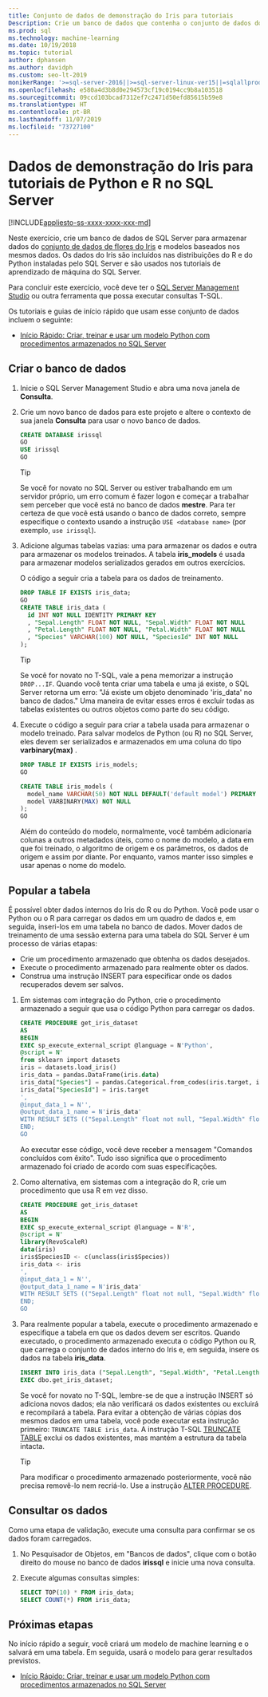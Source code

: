 ```yaml
---
title: Conjunto de dados de demonstração do Iris para tutoriais
Description: Crie um banco de dados que contenha o conjunto de dados do Iris e uma tabela para armazenar modelos. Esse conjunto de dados é usado em exercícios que mostram como encapsular a linguagem R ou o código Python em um procedimento armazenado do SQL Server.
ms.prod: sql
ms.technology: machine-learning
ms.date: 10/19/2018
ms.topic: tutorial
author: dphansen
ms.author: davidph
ms.custom: seo-lt-2019
monikerRange: '>=sql-server-2016||>=sql-server-linux-ver15||=sqlallproducts-allversions'
ms.openlocfilehash: e580a4d3b8d0e294573cf19c0194cc9b8a103518
ms.sourcegitcommit: 09ccd103bcad7312ef7c2471d50efd85615b59e8
ms.translationtype: HT
ms.contentlocale: pt-BR
ms.lasthandoff: 11/07/2019
ms.locfileid: "73727100"
---
```

#  <a name="iris-demo-data-for-python-and-r-tutorials-in-sql-server"></a>Dados de demonstração do Iris para tutoriais de Python e R no SQL Server 
[!INCLUDE[appliesto-ss-xxxx-xxxx-xxx-md](../../includes/appliesto-ss-xxxx-xxxx-xxx-md.md)]

Neste exercício, crie um banco de dados de SQL Server para armazenar dados do [conjunto de dados de flores do Iris](https://en.wikipedia.org/wiki/Iris_flower_data_set) e modelos baseados nos mesmos dados. Os dados do Iris são incluídos nas distribuições do R e do Python instaladas pelo SQL Server e são usados nos tutoriais de aprendizado de máquina do SQL Server. 

Para concluir este exercício, você deve ter o [SQL Server Management Studio](https://docs.microsoft.com/sql/ssms/download-sql-server-management-studio-ssms?view=sql-server-2017) ou outra ferramenta que possa executar consultas T-SQL.

Os tutoriais e guias de início rápido que usam esse conjunto de dados incluem o seguinte:

+  [Início Rápido: Criar, treinar e usar um modelo Python com procedimentos armazenados no SQL Server](quickstart-python-train-score-in-tsql.md)

## <a name="create-the-database"></a>Criar o banco de dados

1. Inicie o SQL Server Management Studio e abra uma nova janela de **Consulta**.  

2. Crie um novo banco de dados para este projeto e altere o contexto de sua janela **Consulta** para usar o novo banco de dados.

    ```sql
    CREATE DATABASE irissql
    GO
    USE irissql
    GO
    ```

    > [!TIP] 
    > Se você for novato no SQL Server ou estiver trabalhando em um servidor próprio, um erro comum é fazer logon e começar a trabalhar sem perceber que você está no banco de dados **mestre**. Para ter certeza de que você está usando o banco de dados correto, sempre especifique o contexto usando a instrução `USE <database name>` (por exemplo, `use irissql`).

3. Adicione algumas tabelas vazias: uma para armazenar os dados e outra para armazenar os modelos treinados. A tabela **iris_models** é usada para armazenar modelos serializados gerados em outros exercícios.

    O código a seguir cria a tabela para os dados de treinamento.

    ```sql
    DROP TABLE IF EXISTS iris_data;
    GO
    CREATE TABLE iris_data (
      id INT NOT NULL IDENTITY PRIMARY KEY
      , "Sepal.Length" FLOAT NOT NULL, "Sepal.Width" FLOAT NOT NULL
      , "Petal.Length" FLOAT NOT NULL, "Petal.Width" FLOAT NOT NULL
      , "Species" VARCHAR(100) NOT NULL, "SpeciesId" INT NOT NULL
    );
    ```

    > [!TIP] 
    > Se você for novato no T-SQL, vale a pena memorizar a instrução `DROP...IF`. Quando você tenta criar uma tabela e uma já existe, o SQL Server retorna um erro: "Já existe um objeto denominado 'iris_data' no banco de dados." Uma maneira de evitar esses erros é excluir todas as tabelas existentes ou outros objetos como parte do seu código.

4. Execute o código a seguir para criar a tabela usada para armazenar o modelo treinado. Para salvar modelos de Python (ou R) no SQL Server, eles devem ser serializados e armazenados em uma coluna do tipo **varbinary(max)** . 

    ```sql
    DROP TABLE IF EXISTS iris_models;
    GO
    
    CREATE TABLE iris_models (
      model_name VARCHAR(50) NOT NULL DEFAULT('default model') PRIMARY KEY,
      model VARBINARY(MAX) NOT NULL
    );
    GO
    ```

    Além do conteúdo do modelo, normalmente, você também adicionaria colunas a outros metadados úteis, como o nome do modelo, a data em que foi treinado, o algoritmo de origem e os parâmetros, os dados de origem e assim por diante. Por enquanto, vamos manter isso simples e usar apenas o nome do modelo.

## <a name="populate-the-table"></a>Popular a tabela

É possível obter dados internos do Iris do R ou do Python. Você pode usar o Python ou o R para carregar os dados em um quadro de dados e, em seguida, inseri-los em uma tabela no banco de dados. Mover dados de treinamento de uma sessão externa para uma tabela do SQL Server é um processo de várias etapas:

+ Crie um procedimento armazenado que obtenha os dados desejados.
+ Execute o procedimento armazenado para realmente obter os dados.
+ Construa uma instrução INSERT para especificar onde os dados recuperados devem ser salvos.

1. Em sistemas com integração do Python, crie o procedimento armazenado a seguir que usa o código Python para carregar os dados.

    ```sql
    CREATE PROCEDURE get_iris_dataset
    AS
    BEGIN
    EXEC sp_execute_external_script @language = N'Python', 
    @script = N'
    from sklearn import datasets
    iris = datasets.load_iris()
    iris_data = pandas.DataFrame(iris.data)
    iris_data["Species"] = pandas.Categorical.from_codes(iris.target, iris.target_names)
    iris_data["SpeciesId"] = iris.target
    ', 
    @input_data_1 = N'', 
    @output_data_1_name = N'iris_data'
    WITH RESULT SETS (("Sepal.Length" float not null, "Sepal.Width" float not null, "Petal.Length" float not null, "Petal.Width" float not null, "Species" varchar(100) not null, "SpeciesId" int not null));
    END;
    GO
    ```

    Ao executar esse código, você deve receber a mensagem "Comandos concluídos com êxito". Tudo isso significa que o procedimento armazenado foi criado de acordo com suas especificações.

2. Como alternativa, em sistemas com a integração do R, crie um procedimento que usa R em vez disso.

    ```sql
    CREATE PROCEDURE get_iris_dataset
    AS
    BEGIN
    EXEC sp_execute_external_script @language = N'R', 
    @script = N'
    library(RevoScaleR)
    data(iris)
    iris$SpeciesID <- c(unclass(iris$Species))
    iris_data <- iris
    ', 
    @input_data_1 = N'', 
    @output_data_1_name = N'iris_data'
    WITH RESULT SETS (("Sepal.Length" float not null, "Sepal.Width" float not null, "Petal.Length" float not null, "Petal.Width" float not null, "Species" varchar(100) not null, "SpeciesId" int not null));
    END;
    GO
    ```

3. Para realmente popular a tabela, execute o procedimento armazenado e especifique a tabela em que os dados devem ser escritos. Quando executado, o procedimento armazenado executa o código Python ou R, que carrega o conjunto de dados interno do Iris e, em seguida, insere os dados na tabela **iris_data**.

    ```sql
    INSERT INTO iris_data ("Sepal.Length", "Sepal.Width", "Petal.Length", "Petal.Width", "Species", "SpeciesId")
    EXEC dbo.get_iris_dataset;
    ```

    Se você for novato no T-SQL, lembre-se de que a instrução INSERT só adiciona novos dados; ela não verificará os dados existentes ou excluirá e recompilará a tabela. Para evitar a obtenção de várias cópias dos mesmos dados em uma tabela, você pode executar esta instrução primeiro: `TRUNCATE TABLE iris_data`. A instrução T-SQL [TRUNCATE TABLE](https://docs.microsoft.com/sql/t-sql/statements/truncate-table-transact-sql) exclui os dados existentes, mas mantém a estrutura da tabela intacta.

    > [!TIP]
    > Para modificar o procedimento armazenado posteriormente, você não precisa removê-lo nem recriá-lo. Use a instrução [ALTER PROCEDURE](https://docs.microsoft.com/sql/t-sql/statements/alter-procedure-transact-sql). 


## <a name="query-the-data"></a>Consultar os dados

Como uma etapa de validação, execute uma consulta para confirmar se os dados foram carregados.

1. No Pesquisador de Objetos, em "Bancos de dados", clique com o botão direito do mouse no banco de dados **irissql** e inicie uma nova consulta.

2. Execute algumas consultas simples:

    ```sql
    SELECT TOP(10) * FROM iris_data;
    SELECT COUNT(*) FROM iris_data;
    ```

## <a name="next-steps"></a>Próximas etapas

No início rápido a seguir, você criará um modelo de machine learning e o salvará em uma tabela. Em seguida, usará o modelo para gerar resultados previstos.

+ [Início Rápido: Criar, treinar e usar um modelo Python com procedimentos armazenados no SQL Server](quickstart-python-train-score-in-tsql.md)
